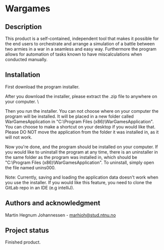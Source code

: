 # Wargames

## Description
This product is a self-contained, independent tool that makes it possible for the end users to orchestrate and arrange a simulation of a battle between two armies in
a war in a seamless and easy way. Furthermore the program allows for automation of tasks known to have miscalculations when conducted manually.

## Installation
First download the program installer.

After you download the installer, please extract the .zip file to anywhere on your computer. \

Then you run the installer. You can not choose where on your computer the program will be installed. It will be placed in a new folder called WarGamesApplication in "C:\Program Files (x86)\WarGamesApplication". You can choose to make a shortcut on your desktop if you would like that. Please DO NOT move the application from the folder it was installed in, as it will not work.

Now you're done, and the program should be installed on your computer.
If you would like to uninstall the program at any time, there is an uninstaller in the same folder as the program was installed in, which should be "C:\Program Files (x86)\WarGamesApplication". To uninstall, simply open the file named unins000.

Note: Currently, saving and loading the application data doesn't work when you use the installer. If you would like this feature, you need to clone the GitLab repo in an IDE (e.g intelliJ).

## Authors and acknowledgment 
Martin Hegnum Johannessen - marhjoh@stud.ntnu.no

## Project status
Finished product.